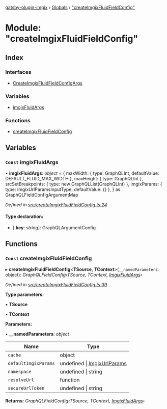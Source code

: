 [gatsby-plugin-imgix](../README.md) › [Globals](../globals.md) › ["createImgixFluidFieldConfig"](_createimgixfluidfieldconfig_.md)

# Module: "createImgixFluidFieldConfig"

## Index

### Interfaces

* [CreateImgixFluidFieldConfigArgs](../interfaces/_createimgixfluidfieldconfig_.createimgixfluidfieldconfigargs.md)

### Variables

* [imgixFluidArgs](_createimgixfluidfieldconfig_.md#const-imgixfluidargs)

### Functions

* [createImgixFluidFieldConfig](_createimgixfluidfieldconfig_.md#const-createimgixfluidfieldconfig)

## Variables

### `Const` imgixFluidArgs

• **imgixFluidArgs**: *object* = {
  maxWidth: { type: GraphQLInt, defaultValue: DEFAULT_FLUID_MAX_WIDTH },
  maxHeight: { type: GraphQLInt },
  srcSetBreakpoints: { type: new GraphQLList(GraphQLInt) },
  imgixParams: { type: ImgixUrlParamsInputType, defaultValue: {} },
} as GraphQLFieldConfigArgumentMap

*Defined in [src/createImgixFluidFieldConfig.ts:24](https://github.com/WalltoWall/gatsby-plugin-imgix/blob/c3f9759/src/createImgixFluidFieldConfig.ts#L24)*

#### Type declaration:

* \[ **key**: *string*\]: GraphQLArgumentConfig

## Functions

### `Const` createImgixFluidFieldConfig

▸ **createImgixFluidFieldConfig**<**TSource**, **TContext**>(`__namedParameters`: object): *GraphQLFieldConfig‹TSource, TContext, [ImgixFluidArgs](../interfaces/_types_.imgixfluidargs.md)›*

*Defined in [src/createImgixFluidFieldConfig.ts:39](https://github.com/WalltoWall/gatsby-plugin-imgix/blob/c3f9759/src/createImgixFluidFieldConfig.ts#L39)*

**Type parameters:**

▪ **TSource**

▪ **TContext**

**Parameters:**

▪ **__namedParameters**: *object*

Name | Type |
------ | ------ |
`cache` | object |
`defaultImgixParams` | undefined &#124; [ImgixUrlParams](../interfaces/_types_.imgixurlparams.md) |
`namespace` | undefined &#124; string |
`resolveUrl` | function |
`secureUrlToken` | undefined &#124; string |

**Returns:** *GraphQLFieldConfig‹TSource, TContext, [ImgixFluidArgs](../interfaces/_types_.imgixfluidargs.md)›*
